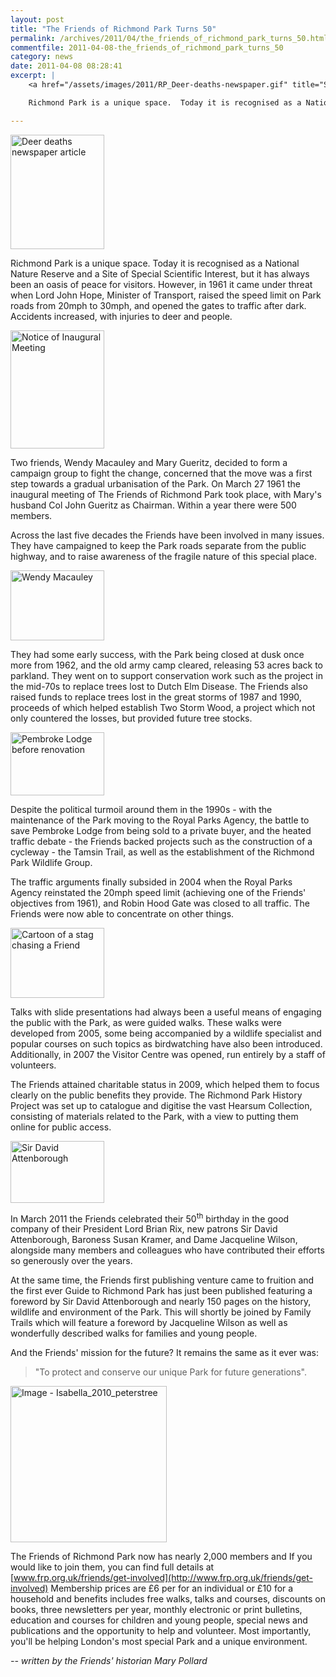 ```yaml
---
layout: post
title: "The Friends of Richmond Park Turns 50"
permalink: /archives/2011/04/the_friends_of_richmond_park_turns_50.html
commentfile: 2011-04-08-the_friends_of_richmond_park_turns_50
category: news
date: 2011-04-08 08:28:41
excerpt: |
    <a href="/assets/images/2011/RP_Deer-deaths-newspaper.gif" title="See larger version of - Deer deaths newspaper article"><img src="/assets/images/2011/RP_Deer-deaths-newspaper_thumb.gif" width="150" height="183" alt="Deer deaths newspaper article" class="photo right" /></a>

    Richmond Park is a unique space.  Today it is recognised as a National Nature Reserve and a Site of Special Scientific Interest, but it has always been an oasis of peace for visitors.  However, in 1961 it came under threat when Lord John Hope, Minister of Transport, raised the speed limit on Park roads from 20mph to 30mph, and opened the gates to traffic after dark.  Accidents increased, with injuries to deer and people.

---
```


<a href="/assets/images/2011/RP_Deer-deaths-newspaper.gif" title="See larger version of - Deer deaths newspaper article"><img src="/assets/images/2011/RP_Deer-deaths-newspaper_thumb.gif" width="150" height="183" alt="Deer deaths newspaper article" class="photo right" /></a>

Richmond Park is a unique space. Today it is recognised as a National Nature Reserve and a Site of Special Scientific Interest, but it has always been an oasis of peace for visitors. However, in 1961 it came under threat when Lord John Hope, Minister of Transport, raised the speed limit on Park roads from 20mph to 30mph, and opened the gates to traffic after dark. Accidents increased, with injuries to deer and people.

<a href="/assets/images/2011/RP_Notice-of-Inaugural-Meet.gif" title="See larger version of - Notice of Inaugural Meeting"><img src="/assets/images/2011/RP_Notice-of-Inaugural-Meet_thumb.gif" width="150" height="189" alt="Notice of Inaugural Meeting" class="photo right" /></a>

Two friends, Wendy Macauley and Mary Gueritz, decided to form a campaign group to fight the change, concerned that the move was a first step towards a gradual urbanisation of the Park. On March 27 1961 the inaugural meeting of The Friends of Richmond Park took place, with Mary's husband Col John Gueritz as Chairman. Within a year there were 500 members.

Across the last five decades the Friends have been involved in many issues. They have campaigned to keep the Park roads separate from the public highway, and to raise awareness of the fragile nature of this special place.

<a href="/assets/images/2011/RP_Wendy.jpg" title="See larger version of - Wendy Macauley"><img src="/assets/images/2011/RP_Wendy_thumb.jpg" width="150" height="112" alt="Wendy Macauley" class="photo right" /></a>

They had some early success, with the Park being closed at dusk once more from 1962, and the old army camp cleared, releasing 53 acres back to parkland. They went on to support conservation work such as the project in the mid-70s to replace trees lost to Dutch Elm Disease. The Friends also raised funds to replace trees lost in the great storms of 1987 and 1990, proceeds of which helped establish Two Storm Wood, a project which not only countered the losses, but provided future tree stocks.

<a href="/assets/images/2011/RP_Pembroke-Lodge.jpg" title="See larger version of - Pembroke Lodge before renovation"><img src="/assets/images/2011/RP_Pembroke-Lodge_thumb.jpg" width="150" height="101" alt="Pembroke Lodge before renovation" class="photo right" /></a>

Despite the political turmoil around them in the 1990s - with the maintenance of the Park moving to the Royal Parks Agency, the battle to save Pembroke Lodge from being sold to a private buyer, and the heated traffic debate - the Friends backed projects such as the construction of a cycleway - the Tamsin Trail, as well as the establishment of the Richmond Park Wildlife Group.

The traffic arguments finally subsided in 2004 when the Royal Parks Agency reinstated the 20mph speed limit (achieving one of the Friends' objectives from 1961), and Robin Hood Gate was closed to all traffic. The Friends were now able to concentrate on other things.

<a href="/assets/images/2011/RP_Stag-cartoon.gif" title="See larger version of - Cartoon of a stag chasing a Friend"><img src="/assets/images/2011/RP_Stag-cartoon_thumb.gif" width="150" height="112" alt="Cartoon of a stag chasing a Friend" class="photo right" /></a>

Talks with slide presentations had always been a useful means of engaging the public with the Park, as were guided walks. These walks were developed from 2005, some being accompanied by a wildlife specialist and popular courses on such topics as birdwatching have also been introduced. Additionally, in 2007 the Visitor Centre was opened, run entirely by a staff of volunteers.

The Friends attained charitable status in 2009, which helped them to focus clearly on the public benefits they provide. The Richmond Park History Project was set up to catalogue and digitise the vast Hearsum Collection, consisting of materials related to the Park, with a view to putting them online for public access.

<a href="/assets/images/2011/RP_David-Attenborough_guide.jpg" title="See larger version of - Sir David Attenborough"><img src="/assets/images/2011/RP_David-Attenborough_guide_thumb.jpg" width="150" height="99" alt="Sir David Attenborough" class="photo right" /></a>

In March 2011 the Friends celebrated their 50<sup>th</sup> birthday in the good company of their President Lord Brian Rix, new patrons Sir David Attenborough, Baroness Susan Kramer, and Dame Jacqueline Wilson, alongside many members and colleagues who have contributed their efforts so generously over the years.

At the same time, the Friends first publishing venture came to fruition and the first ever Guide to Richmond Park has just been published featuring a foreword by Sir David Attenborough and nearly 150 pages on the history, wildlife and environment of the Park. This will shortly be joined by Family Trails which will feature a foreword by Jacqueline Wilson as well as wonderfully described walks for families and young people.

And the Friends' mission for the future? It remains the same as it ever was:

> "To protect and conserve our unique Park for future generations".

<div markdown="1" class="box">

<a href="/assets/images/2017/Isabella_2010_peterstree.jpg" title="Click for a larger image"><img src="/assets/images/2017/Isabella_2010_peterstree-thumb.jpg" width="250" alt="Image - Isabella_2010_peterstree"  class="photo left"/></a>

The Friends of Richmond Park now has nearly 2,000 members and If you would like to join them, you can find full details at [www.frp.org.uk/friends/get-involved](http://www.frp.org.uk/friends/get-involved) Membership prices are £6 per for an individual or £10 for a household and benefits includes free walks, talks and courses, discounts on books, three newsletters per year, monthly electronic or print bulletins, education and courses for children and young people, special news and publications and the opportunity to help and volunteer. Most importantly, you'll be helping London's most special Park and a unique environment.

</div>
<cite>-- written by the Friends' historian Mary Pollard</cite>
